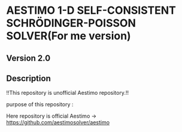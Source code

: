 AESTIMO 1-D SELF-CONSISTENT SCHRÖDINGER-POISSON SOLVER(For me version)
======================================================
Version 2.0
-------------

Description
--------
!!This repository is unofficial Aestimo repository.!!

purpose of this repository : 

Here repository is official Aestimo -> https://github.com/aestimosolver/aestimo
